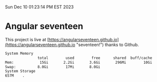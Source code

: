 Sun Dec 10 01:23:14 PM EST 2023

# Angular seventeen


This project is live at [https://angularseventeen.github.io](https://angularseventeen.github.io "seventeen!") thanks to Github.

```bash
System Memory
               total        used        free      shared  buff/cache   available
Mem:            15Gi       2.2Gi       3.6Gi       296Mi        10Gi        13Gi
Swap:          8.0Gi        17Mi       8.0Gi
System Storage
657M	.
